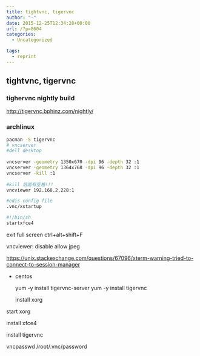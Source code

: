 ```yaml
---
title: tightvnc, tigervnc
author: "-"
date: 2015-12-25T12:34:28+00:00
url: /?p=8604
categories:
  - Uncategorized

tags:
  - reprint
---
```

## tightvnc, tigervnc
### tighervnc nightly build
http://tigervnc.bphinz.com/nightly/

### archlinux
```bash
pacman -S tigervnc
# vncserver
#dell desktop
  
vncserver -geometry 1350x670 -dpi 96 -depth 32 :1
vncserver -geometry 1364x768 -dpi 96 -depth 32 :1
vncserver -kill :1
  
#kill 后面有空格!!!
vncviewer 192.168.2.228:1
```


```bash
#edis config file
.vnc/xstartup

#!/bin/sh
startxfce4

```


exit full screen ctrl+alt+shift+F

vncviewer: disable allow jpeg

https://unix.stackexchange.com/questions/67096/xterm-warning-tried-to-connect-to-session-manager


- centos

    yum -y install tigervnc-server
    yum -y install tigervnc

    install xorg
  
start xorg
  
install xfce4

install tigervnc
  
vncpasswd /root/.vnc/password